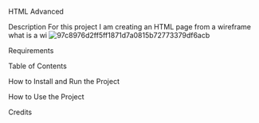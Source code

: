 HTML Advanced

Description
For this project I am creating an HTML page from a wireframe
what is a wi
![97c8976d2ff5ff1871d7a0815b72773379df6acb](https://github.com/DominickKeeling/holbertonschool-web-development/assets/118311759/efa418d1-70ee-421c-a449-65f8c8025323)


Requirements

Table of Contents

How to Install and Run the Project

How to Use the Project

Credits
